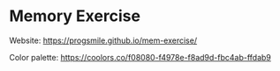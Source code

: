 # Memory Exercise

Website: https://progsmile.github.io/mem-exercise/

Color palette: https://coolors.co/f08080-f4978e-f8ad9d-fbc4ab-ffdab9
